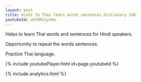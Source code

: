 ```yaml
---
layout: post
title: Hindi to Thai learn words sentences dictionary 248 
youtubeId: akY6MsiysHw
---
```

 
 
Helps to learn Thai words and sentences for Hindi speakers.

Opportunitiy to repeat the words sentences. 

Practice Thai language. 
 
{% include youtubePlayer.html id=page.youtubeId %}
 
 
{% include analytics.html %}